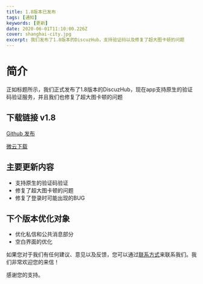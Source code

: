 ```yaml
---
title: 1.8版本已发布
tags: [通知]
keywords: [更新]
date: 2020-06-01T11:10:00.226Z
cover: shanghai-city.jpg
excerpt: 我们发布了1.8版本的DiscuzHub，支持验证码以及修复了超大图卡顿的问题
---
```


# 简介

正如标题所示，我们正式发布了1.8版本的DiscuzHub，现在app支持原生的验证码验证服务，并且我们也修复了超大图卡顿的问题

## 下载链接 v1.8

[Github 发布](https://github.com/kidozh/DiscuzHub/releases/download/v1.8/app-release.apk)

[微云下载](https://share.weiyun.com/cFuedMiQ)

## 主要更新内容

+ 支持原生的验证码验证
+ 修复了超大图卡顿的问题
+ 修复了登录时可能出现的BUG


## 下个版本优化对象

+ 优化私信和公共消息部分
+ 空白界面的优化

如果您对于我们有任何建议、意见以及反馈，您可以通过[联系方式](/contact/)来联系我们。我们非常欢迎您的来信！

感谢您的支持。